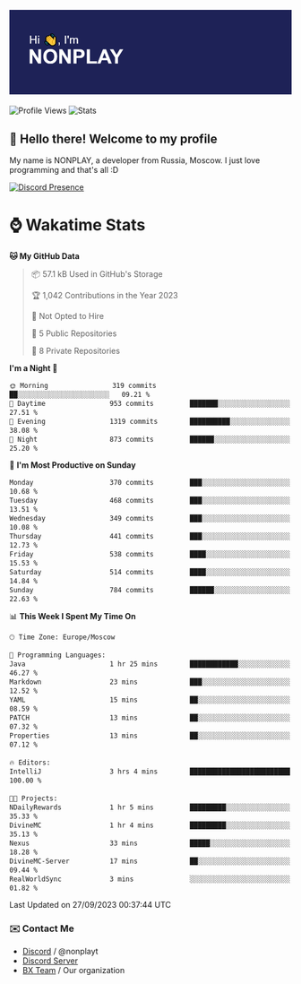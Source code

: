 ![Discord Presence](./header.png)
<br></br>
![Profile Views](https://komarev.com/ghpvc/?username=NONPLAYT&color=blue&style=for-the-badge)
![Stats](https://img.shields.io/badge/0%25-OPTIMIZED-orange?style=for-the-badge)


## :wave: Hello there! Welcome to my profile

My name is NONPLAY, a developer from Russia, Moscow. I just love programming and that's all :D

[![Discord Presence](https://lanyard.cnrad.dev/api/597087584090587177?showDisplayName=true)](https://discord.com/users/597087584090587177) 

# ⌚ Wakatime Stats

<!--START_SECTION:waka-->
**🐱 My GitHub Data** 

> 📦 57.1 kB Used in GitHub's Storage 
 > 
> 🏆 1,042 Contributions in the Year 2023
 > 
> 🚫 Not Opted to Hire
 > 
> 📜 5 Public Repositories 
 > 
> 🔑 8 Private Repositories 
 > 
**I'm a Night 🦉** 

```text
🌞 Morning                319 commits         ██░░░░░░░░░░░░░░░░░░░░░░░   09.21 % 
🌆 Daytime                953 commits         ███████░░░░░░░░░░░░░░░░░░   27.51 % 
🌃 Evening                1319 commits        ██████████░░░░░░░░░░░░░░░   38.08 % 
🌙 Night                  873 commits         ██████░░░░░░░░░░░░░░░░░░░   25.20 % 
```
📅 **I'm Most Productive on Sunday** 

```text
Monday                   370 commits         ███░░░░░░░░░░░░░░░░░░░░░░   10.68 % 
Tuesday                  468 commits         ███░░░░░░░░░░░░░░░░░░░░░░   13.51 % 
Wednesday                349 commits         ███░░░░░░░░░░░░░░░░░░░░░░   10.08 % 
Thursday                 441 commits         ███░░░░░░░░░░░░░░░░░░░░░░   12.73 % 
Friday                   538 commits         ████░░░░░░░░░░░░░░░░░░░░░   15.53 % 
Saturday                 514 commits         ████░░░░░░░░░░░░░░░░░░░░░   14.84 % 
Sunday                   784 commits         ██████░░░░░░░░░░░░░░░░░░░   22.63 % 
```


📊 **This Week I Spent My Time On** 

```text
🕑︎ Time Zone: Europe/Moscow

💬 Programming Languages: 
Java                     1 hr 25 mins        ████████████░░░░░░░░░░░░░   46.27 % 
Markdown                 23 mins             ███░░░░░░░░░░░░░░░░░░░░░░   12.52 % 
YAML                     15 mins             ██░░░░░░░░░░░░░░░░░░░░░░░   08.59 % 
PATCH                    13 mins             ██░░░░░░░░░░░░░░░░░░░░░░░   07.32 % 
Properties               13 mins             ██░░░░░░░░░░░░░░░░░░░░░░░   07.12 % 

🔥 Editors: 
IntelliJ                 3 hrs 4 mins        █████████████████████████   100.00 % 

🐱‍💻 Projects: 
NDailyRewards            1 hr 5 mins         █████████░░░░░░░░░░░░░░░░   35.33 % 
DivineMC                 1 hr 4 mins         █████████░░░░░░░░░░░░░░░░   35.13 % 
Nexus                    33 mins             █████░░░░░░░░░░░░░░░░░░░░   18.28 % 
DivineMC-Server          17 mins             ██░░░░░░░░░░░░░░░░░░░░░░░   09.44 % 
RealWorldSync            3 mins              ░░░░░░░░░░░░░░░░░░░░░░░░░   01.82 % 
```


 Last Updated on 27/09/2023 00:37:44 UTC
<!--END_SECTION:waka-->

### ✉️ Contact Me

- [Discord](https://discord.com/users/597087584090587177) / @nonplayt
- [Discord Server](https://discord.gg/p7cxhw7E2M)
- [BX Team](https://github.com/BX-Team) / Our organization
